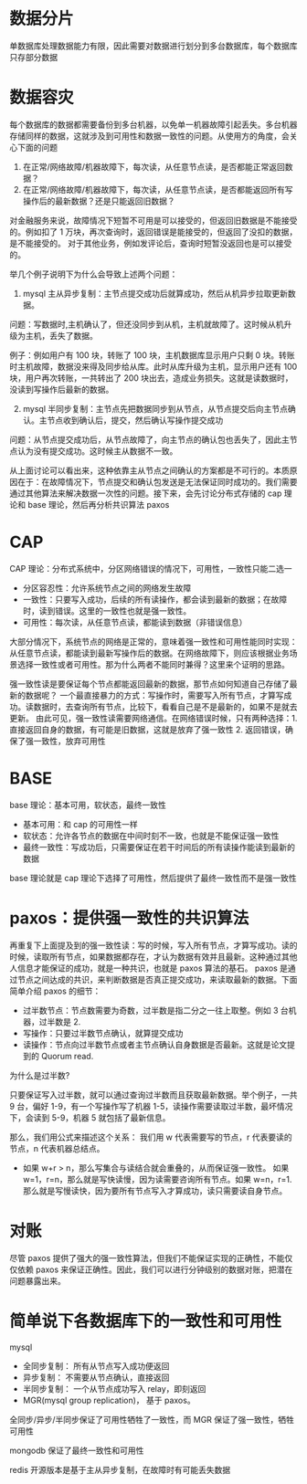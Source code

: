 # 数据分片

单数据库处理数据能力有限，因此需要对数据进行划分到多台数据库，每个数据库只存部分数据

# 数据容灾

每个数据库的数据都需要备份到多台机器，以免单一机器故障引起丢失。多台机器存储同样的数据，这就涉及到可用性和数据一致性的问题。从使用方的角度，会关心下面的问题

1. 在正常/网络故障/机器故障下，每次读，从任意节点读，是否都能正常返回数据？
2. 在正常/网络故障/机器故障下，每次读，从任意节点读，是否都能返回所有写操作后的最新数据？还是只能返回旧数据？

对金融服务来说，故障情况下短暂不可用是可以接受的，但返回旧数据是不能接受的。例如扣了 1 万块，再次查询时，返回错误是能接受的，但返回了没扣的数据，是不能接受的。 对于其他业务，例如发评论后，查询时短暂没返回也是可以接受的。

举几个例子说明下为什么会导致上述两个问题：

1. mysql 主从异步复制：主节点提交成功后就算成功，然后从机异步拉取更新数据。

问题：写数据时,主机确认了，但还没同步到从机，主机就故障了。这时候从机升级为主机，丢失了数据。

例子：例如用户有 100 块，转账了 100 块，主机数据库显示用户只剩 0 块。转账时主机故障，数据没来得及同步给从库。此时从库升级为主机，显示用户还有 100 块，用户再次转账，一共转出了 200 块出去，造成业务损失。这就是读数据时，没读到写操作后最新的数据。

2. mysql 半同步复制：主节点先把数据同步到从节点，从节点提交后向主节点确认。主节点收到确认后，提交，然后确认写操作提交成功

问题：从节点提交成功后，从节点故障了，向主节点的确认包也丢失了，因此主节点认为没有提交成功。这时候主从数据不一致。

从上面讨论可以看出来，这种依靠主从节点之间确认的方案都是不可行的。本质原因在于：在故障情况下，节点提交和确认包发送是无法保证同时成功的。我们需要通过其他算法来解决数据一次性的问题。接下来，会先讨论分布式存储的 cap 理论和 base 理论，然后再分析共识算法 paxos

# CAP

CAP 理论：分布式系统中，分区网络错误的情况下，可用性，一致性只能二选一

- 分区容忍性：允许系统节点之间的网络发生故障
- 一致性：只要写入成功，后续的所有读操作，都会读到最新的数据；在故障时，读到错误。这里的一致性也就是强一致性。
- 可用性：每次读，从任意节点读，都能读到数据（非错误信息）

大部分情况下，系统节点的网络是正常的，意味着强一致性和可用性能同时实现：从任意节点读，都能读到最新写操作后的数据。在网络故障下，则应该根据业务场景选择一致性或者可用性。那为什么两者不能同时兼得？这里来个证明的思路。

强一致性读是要保证每个节点都能返回最新的数据，那节点如何知道自己存储了最新的数据呢？
一个最直接暴力的方式：写操作时，需要写入所有节点，才算写成功。读数据时，去查询所有节点，比较下，看看自己是不是最新的，如果不是就去更新。 由此可见，强一致性读需要网络通信。在网络错误时候，只有两种选择：1. 直接返回自身的数据，有可能是旧数据，这就是放弃了强一致性 2. 返回错误，确保了强一致性，放弃可用性

# BASE

base 理论：基本可用，软状态，最终一致性

- 基本可用：和 cap 的可用性一样
- 软状态：允许各节点的数据在中间时刻不一致，也就是不能保证强一致性
- 最终一致性：写成功后，只需要保证在若干时间后的所有读操作能读到最新的数据

base 理论就是 cap 理论下选择了可用性，然后提供了最终一致性而不是强一致性

# paxos：提供强一致性的共识算法

再重复下上面提及到的强一致性读：写的时候，写入所有节点，才算写成功。读的时候，读取所有节点，如果数据都存在，才认为数据有效并且最新。这种通过其他人信息才能保证的成功，就是一种共识，也就是 paxos 算法的基石。 paxos 是通过节点之间达成的共识，来判断数据是否真正提交成功，来读取最新的数据。下面简单介绍 paxos 的细节：

- 过半数节点：节点数需要为奇数，过半数是指二分之一往上取整。例如 3 台机器，过半数是 2.
- 写操作：只要过半数节点确认，就算提交成功
- 读操作：节点向过半数节点或者主节点确认自身数据是否最新。这就是论文提到的 Quorum read.

为什么是过半数?

只要保证写入过半数，就可以通过查询过半数而且获取最新数据。举个例子，一共 9 台，偏好 1-9，有一个写操作写了机器 1-5，读操作需要读取过半数，最坏情况下，会读到 5-9，机器 5 就包括了最新信息。

那么，我们用公式来描述这个关系： 我们用 w 代表需要写的节点，r 代表要读的节点，n 代表机器总结点。

- 如果 w+r > n，那么写集合与读结合就会重叠的，从而保证强一致性。 如果 w=1，r=n，那么就是写快读慢，因为读需要咨询所有节点。如果 w=n，r=1.那么就是写慢读快，因为要所有节点写入才算成功，读只需要读自身节点。

# 对账

尽管 paxos 提供了强大的强一致性算法，但我们不能保证实现的正确性，不能仅仅依赖 paxos 来保证正确性。因此，我们可以进行分钟级别的数据对账，把潜在问题暴露出来。

# 简单说下各数据库下的一致性和可用性

mysql

- 全同步复制： 所有从节点写入成功便返回
- 异步复制： 不需要从节点确认，直接返回
- 半同步复制： 一个从节点成功写入 relay，即刻返回
- MGR(mysql group replication)， 基于 paxos。

全同步/异步/半同步保证了可用性牺牲了一致性，而 MGR
保证了强一致性，牺牲可用性

mongodb
保证了最终一致性和可用性

redis
开源版本是基于主从异步复制，在故障时有可能丢失数据
